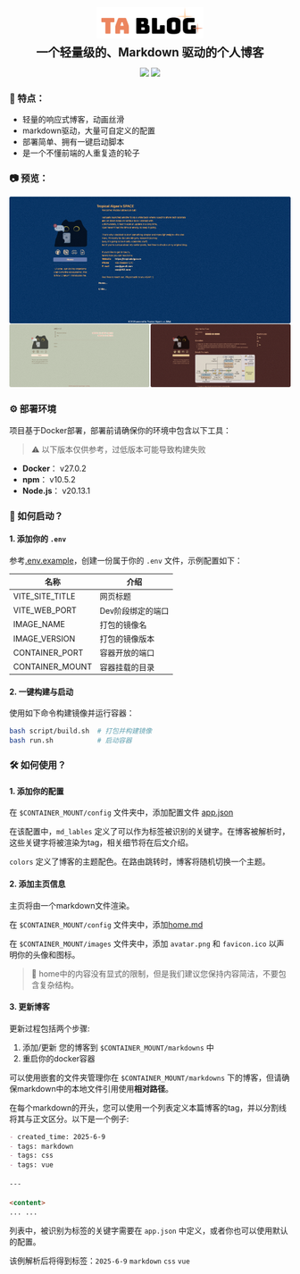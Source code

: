 <div align="center">
  <img src="assets/logo.png" style="vertical-align:middle;height:4em;">
  <h2 style="margin: 0.5rem">一个轻量级的、Markdown 驱动的个人博客</h2>
</div>

<p align="center">
  <a href="README.md"><img src="https://img.shields.io/badge/Language-English-blue.svg"></a>
  <a href="README_CN.md"><img src="https://img.shields.io/badge/Language-简体中文-red.svg"></a>
</p>

### 🌟 特点：
- 轻量的响应式博客，动画丝滑
- markdown驱动，大量可自定义的配置
- 部署简单、拥有一键启动脚本
- 是一个不懂前端的人重复造的轮子

### 📷 预览：

![](assets/blog.png)

### ⚙️ 部署环境

项目基于Docker部署，部署前请确保你的环境中包含以下工具：

> ⚠️ 以下版本仅供参考，过低版本可能导致构建失败

- **Docker**： v27.0.2
- **npm**： v10.5.2
- **Node.js**： v20.13.1

### 🚀 如何启动？

#### 1. 添加你的 `.env`

参考[.env.example](.env.example)，创建一份属于你的 `.env` 文件，示例配置如下：

| 名称 | 介绍 |
| --- | --- |
| VITE_SITE_TITLE | 网页标题 |
| VITE_WEB_PORT | Dev阶段绑定的端口 |
| IMAGE_NAME | 打包的镜像名 |
| IMAGE_VERSION | 打包的镜像版本 |
| CONTAINER_PORT | 容器开放的端口 |
| CONTAINER_MOUNT | 容器挂载的目录 |

#### 2. 一键构建与启动

使用如下命令构建镜像并运行容器：

```bash
bash script/build.sh  # 打包并构建镜像
bash run.sh           # 启动容器
```
### 🛠️  如何使用？

#### 1. 添加你的配置

在 `$CONTAINER_MOUNT/config` 文件夹中，添加配置文件 [app.json](./public/config/app.json)

在该配置中，`md_lables` 定义了可以作为标签被识别的关键字。在博客被解析时，这些关键字将被渲染为tag，相关细节将在后文介绍。

`colors` 定义了博客的主题配色。在路由跳转时，博客将随机切换一个主题。

#### 2. 添加主页信息

主页将由一个markdown文件渲染。

在 `$CONTAINER_MOUNT/config` 文件夹中，添加[home.md](./public/config/home.md)

在 `$CONTAINER_MOUNT/images` 文件夹中，添加 `avatar.png` 和 `favicon.ico` 以声明你的头像和图标。

> 📌 home中的内容没有显式的限制，但是我们建议您保持内容简洁，不要包含复杂结构。

#### 3. 更新博客

更新过程包括两个步骤:
1. 添加/更新 您的博客到 `$CONTAINER_MOUNT/markdowns` 中
2. 重启你的docker容器

可以使用嵌套的文件夹管理你在 `$CONTAINER_MOUNT/markdowns` 下的博客，但请确保markdown中的本地文件引用使用**相对路径**。

在每个markdown的开头，您可以使用一个列表定义本篇博客的tag，并以分割线将其与正文区分。以下是一个例子:

```markdown
- created_time: 2025-6-9
- tags: markdown
- tags: css
- tags: vue

---

<content>
... ...
```

列表中，被识别为标签的关键字需要在 `app.json` 中定义，或者你也可以使用默认的配置。

该例解析后将得到标签：`2025-6-9` `markdown` `css` `vue`
